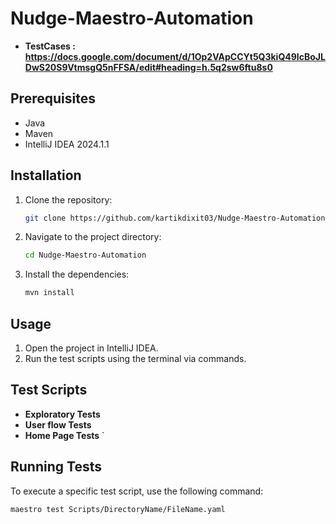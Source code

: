 # Nudge-Maestro-Automation

- **TestCases : https://docs.google.com/document/d/1Op2VApCCYt5Q3kiQ49IcBoJLDwS20S9VtmsgQ5nFFSA/edit#heading=h.5q2sw6ftu8s0**

## Prerequisites

- Java
- Maven
- IntelliJ IDEA 2024.1.1

## Installation

1. Clone the repository:
    ```sh
    git clone https://github.com/kartikdixit03/Nudge-Maestro-Automation.git
    ```
2. Navigate to the project directory:
    ```sh
    cd Nudge-Maestro-Automation
    ```
3. Install the dependencies:
    ```sh
    mvn install
    ```

## Usage

1. Open the project in IntelliJ IDEA.
2. Run the test scripts using the terminal via commands.

## Test Scripts

- **Exploratory Tests**
- **User flow  Tests** 
- **Home Page Tests**
  `

## Running Tests

To execute a specific test script, use the following command:

```sh
maestro test Scripts/DirectoryName/FileName.yaml
